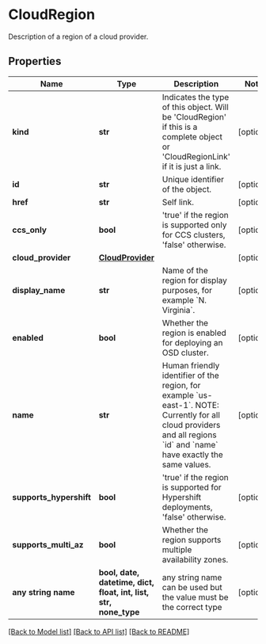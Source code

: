 # CloudRegion

Description of a region of a cloud provider.

## Properties
Name | Type | Description | Notes
------------ | ------------- | ------------- | -------------
**kind** | **str** | Indicates the type of this object. Will be &#39;CloudRegion&#39; if this is a complete object or &#39;CloudRegionLink&#39; if it is just a link. | [optional] 
**id** | **str** | Unique identifier of the object. | [optional] 
**href** | **str** | Self link. | [optional] 
**ccs_only** | **bool** | &#39;true&#39; if the region is supported only for CCS clusters, &#39;false&#39; otherwise. | [optional] 
**cloud_provider** | [**CloudProvider**](CloudProvider.md) |  | [optional] 
**display_name** | **str** | Name of the region for display purposes, for example &#x60;N. Virginia&#x60;. | [optional] 
**enabled** | **bool** | Whether the region is enabled for deploying an OSD cluster. | [optional] 
**name** | **str** | Human friendly identifier of the region, for example &#x60;us-east-1&#x60;.  NOTE: Currently for all cloud providers and all regions &#x60;id&#x60; and &#x60;name&#x60; have exactly the same values. | [optional] 
**supports_hypershift** | **bool** | &#39;true&#39; if the region is supported for Hypershift deployments, &#39;false&#39; otherwise. | [optional] 
**supports_multi_az** | **bool** | Whether the region supports multiple availability zones. | [optional] 
**any string name** | **bool, date, datetime, dict, float, int, list, str, none_type** | any string name can be used but the value must be the correct type | [optional]

[[Back to Model list]](../README.md#documentation-for-models) [[Back to API list]](../README.md#documentation-for-api-endpoints) [[Back to README]](../README.md)


